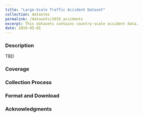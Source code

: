 ```yaml
---
title: "Large-Scale Traffic Accident Dataset"
collection: datastes
permalink: /datasets/2019_accidents
excerpt: This datasets contains country-scale accident data.  
date: 2019-05-01
---
```

### Description 
TBD

### Coverage

### Collection Process

### Format and Download

### Acknowledgments
